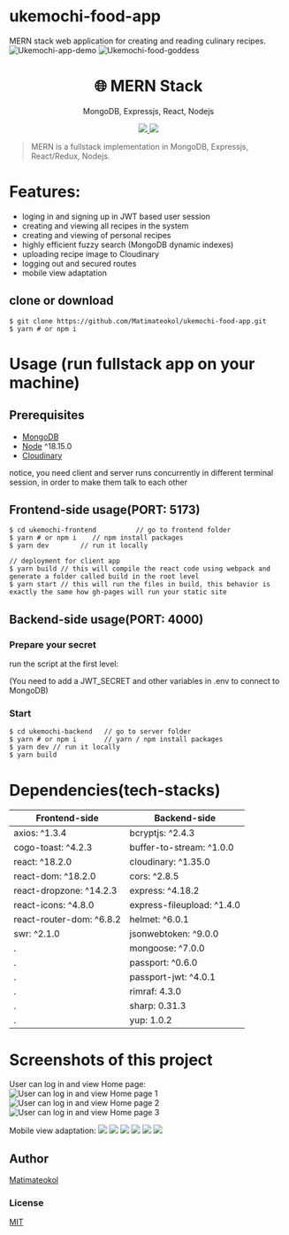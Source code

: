 # ukemochi-food-app
MERN stack web application for creating and reading culinary recipes.
![Ukemochi-app-demo](https://github.com/Matimateokol/ukemochi-food-app/blob/main/ukemochi-screenshots/demo1.gif)
![Ukemochi-food-goddess](https://github.com/Matimateokol/ukemochi-food-app/blob/main/ukemochi-screenshots/ukemochi2.png)
<h1 align="center">
🌐 MERN Stack
</h1>
<p align="center">
MongoDB, Expressjs, React, Nodejs
</p>

<p align="center">
   <a href="https://github.com/amazingandyyy/mern/blob/master/LICENSE">
      <img src="https://img.shields.io/badge/License-MIT-green.svg" />
   </a>
   <a href="https://circleci.com/gh/amazingandyyy/mern">
      <img src="https://circleci.com/gh/amazingandyyy/mern.svg?style=svg" />
   </a>
</p>

> MERN is a fullstack implementation in MongoDB, Expressjs, React/Redux, Nodejs.

# Features:
* loging in and signing up in JWT based user session
* creating and viewing all recipes in the system
* creating and viewing of personal recipes
* highly efficient fuzzy search (MongoDB dynamic indexes)
* uploading recipe image to Cloudinary
* logging out and secured routes
* mobile view adaptation

## clone or download
```terminal
$ git clone https://github.com/Matimateokol/ukemochi-food-app.git
$ yarn # or npm i
```

# Usage (run fullstack app on your machine)

## Prerequisites
- [MongoDB](https://gist.github.com/nrollr/9f523ae17ecdbb50311980503409aeb3)
- [Node](https://nodejs.org/en/download/) ^18.15.0
- [Cloudinary](https://cloudinary.com)

notice, you need client and server runs concurrently in different terminal session, in order to make them talk to each other

## Frontend-side usage(PORT: 5173)
```terminal
$ cd ukemochi-frontend          // go to frontend folder
$ yarn # or npm i    // npm install packages
$ yarn dev        // run it locally

// deployment for client app
$ yarn build // this will compile the react code using webpack and generate a folder called build in the root level
$ yarn start // this will run the files in build, this behavior is exactly the same how gh-pages will run your static site
```

## Backend-side usage(PORT: 4000)

### Prepare your secret

run the script at the first level:

(You need to add a JWT_SECRET and other variables in .env to connect to MongoDB)


### Start

```terminal
$ cd ukemochi-backend   // go to server folder
$ yarn # or npm i       // yarn / npm install packages
$ yarn dev // run it locally
$ yarn build 
```

# Dependencies(tech-stacks)
Frontend-side | Backend-side
--- | ---
axios: ^1.3.4 | bcryptjs: ^2.4.3
cogo-toast: ^4.2.3 | buffer-to-stream: ^1.0.0
react: ^18.2.0 | cloudinary: ^1.35.0
react-dom: ^18.2.0 | cors: ^2.8.5
react-dropzone: ^14.2.3 | express: ^4.18.2
react-icons: ^4.8.0 | express-fileupload: ^1.4.0
react-router-dom: ^6.8.2 | helmet: ^6.0.1
swr: ^2.1.0 | jsonwebtoken: ^9.0.0
. | mongoose: ^7.0.0
. | passport: ^0.6.0
. | passport-jwt: ^4.0.1 
. | rimraf: 4.3.0
. | sharp: 0.31.3
. | yup: 1.0.2

# Screenshots of this project

User can log in and view Home page:
![User can log in and view Home page 1](https://github.com/Matimateokol/ukemochi-food-app/blob/main/ukemochi-screenshots/LogIn.png)
![User can log in and view Home page 2](https://github.com/Matimateokol/ukemochi-food-app/blob/main/ukemochi-screenshots/LogIn2.png)
![User can log in and view Home page 3](https://github.com/Matimateokol/ukemochi-food-app/blob/main/ukemochi-screenshots/landingPage.png)

Mobile view adaptation:
![](https://github.com/Matimateokol/ukemochi-food-app/blob/main/ukemochi-screenshots/mobile_createRecipe.png)
![](https://github.com/Matimateokol/ukemochi-food-app/blob/main/ukemochi-screenshots/mobile_hamburger.png)
![](https://github.com/Matimateokol/ukemochi-food-app/blob/main/ukemochi-screenshots/mobile_landingPage.png)
![](https://github.com/Matimateokol/ukemochi-food-app/blob/main/ukemochi-screenshots/mobile_logIn.png)
![](https://github.com/Matimateokol/ukemochi-food-app/blob/main/ukemochi-screenshots/mobile_showMore.png)
![](https://github.com/Matimateokol/ukemochi-food-app/blob/main/ukemochi-screenshots/mobile_userRecipes.png)

## Author
[Matimateokol](https://github.com/Matimateokol/)

### License
[MIT](https://github.com/amazingandyyy/mern/blob/master/LICENSE)
